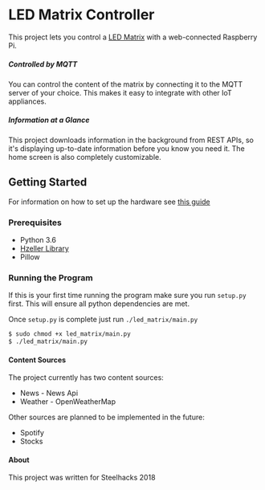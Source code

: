 # LED Matrix Controller

This project lets you control a [LED Matrix](https://www.adafruit.com/product/420) with a web-connected Raspberry Pi. 

##### Controlled by MQTT

You can control the content of the matrix by connecting 
it to the MQTT server of your choice. This makes it easy to integrate with other IoT appliances.

##### Information at a Glance

This project downloads information in the background from REST APIs, so it's displaying up-to-date information before you know you need it. The home screen is also completely customizable.


## Getting Started

For information on how to set up the hardware see [this guide](https://learn.adafruit.com/adafruit-rgb-matrix-plus-real-time-clock-hat-for-raspberry-pi/driving-matrices)

### Prerequisites

 * Python 3.6 
 * [Hzeller Library](https://github.com/hzeller/rpi-rgb-led-matrix)
 * Pillow

### Running the Program

If this is your first time running the program make sure you run `setup.py` first. This will ensure all python dependencies are met.

Once `setup.py` is complete just run `./led_matrix/main.py`

```bash
$ sudo chmod +x led_matrix/main.py
$ ./led_matrix/main.py
```

#### Content Sources
The project currently has two content sources:

 * News - News Api
 * Weather - OpenWeatherMap
 
Other sources are planned to be implemented in the future:
 
 * Spotify
 * Stocks

#### About
This project was written for Steelhacks 2018


